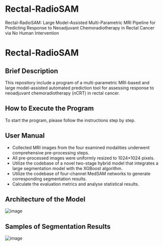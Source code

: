 # Rectal-RadioSAM
Rectal-RadioSAM: Large Model-Assisted Multi-Parametric MRI Pipeline for Predicting Response to Neoadjuvant Chemoradiotherapy in Rectal Cancer via No Human Intervention
# Rectal-RadioSAM
## Brief Description
This repository include a program of a multi-parametric MRI-based and large model-assisted automated prediction tool for assessing response to neoadjuvant chemoradiotherapy (nCRT) in rectal cancer.
## How to Execute the Program
To start the program, please follow the instructions step by step.
## User Manual
* Collected MRI images from the four examined modalities underwent comprehensive pre-processing steps. 
* All pre-processed images were uniformly resized to 1024×1024 pixels. 
* Utilize the codebase of a novel two-stage hybrid model that integrates a large segmentation model with the XGBoost algorithm.
* Utilize the codebase of four-channel MedSAM networks to generate corresponding segmentation results.
* Calculate the evaluation metrics and analyse statistical results.
## Architecture of the Model
![image](https://github.com/user-attachments/assets/65e3fe4b-186f-4709-965d-c5f47144989c)

## Samples of Segmentation Results
![image](https://github.com/user-attachments/assets/0111e04b-e0da-4bc6-89be-70820c688821)








